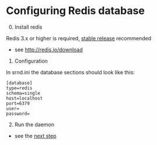 Configuring Redis database
==========================

0) Install redis

Redis 3.x or higher is required, [stable release](http://download.redis.io/releases/redis-stable.tar.gz) recommended

* see http://redis.io/download

1) Configuration

In srnd.ini the database sections should look like this:

    [database]
    type=redis
    schema=single
    host=localhost
    port=6379
    user=
    password=

2) Run the daemon

* see the [next step](running.md)
